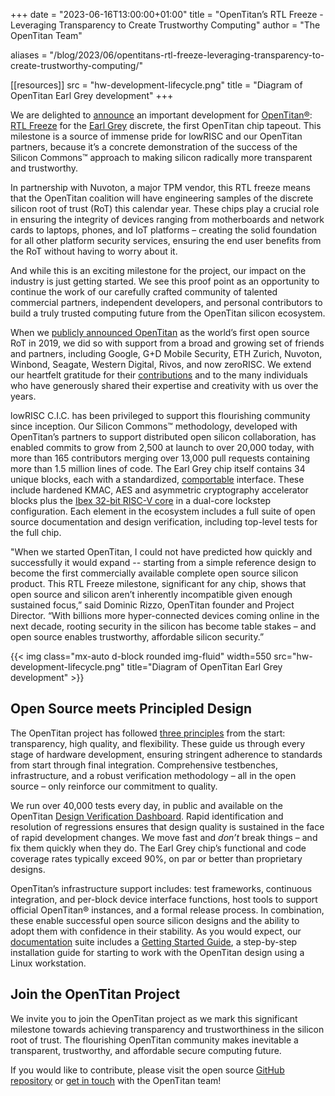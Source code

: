 +++
date = "2023-06-16T13:00:00+01:00"
title = "OpenTitan’s RTL Freeze - Leveraging Transparency to Create Trustworthy Computing"
author = "The OpenTitan Team"

aliases = "/blog/2023/06/opentitans-rtl-freeze-leveraging-transparency-to-create-trustworthy-computing/"

[[resources]]
src = "hw-development-lifecycle.png"
title = "Diagram of OpenTitan Earl Grey development"
+++

We are delighted to [announce](https://opensource.googleblog.com/2023/06/opentitan-rtl-freeze.html.html) an important development for [OpenTitan®](https://opentitan.org): [RTL Freeze](https://github.com/lowRISC/opentitan/releases/tag/Earlgrey-M2.5.1-RC0) for the [Earl Grey](https://opentitan.org/book/hw/top_earlgrey/doc/specification.html) discrete, the first OpenTitan chip tapeout. This milestone is a source of immense pride for lowRISC and our OpenTitan partners, because it’s a concrete demonstration of the success of the Silicon Commons™ approach to making silicon radically more transparent and trustworthy.

In partnership with Nuvoton, a major TPM vendor, this RTL freeze means that the OpenTitan coalition will have engineering samples of the discrete silicon root of trust (RoT) this calendar year. These chips play a crucial role in ensuring the integrity of devices ranging from motherboards and network cards to laptops, phones, and IoT platforms – creating the solid foundation for all other platform security services, ensuring the end user benefits from the RoT without having to worry about it.

And while this is an exciting milestone for the project, our impact on the industry is just getting started. We see this proof point as an opportunity to continue the work of our carefully crafted community of talented commercial partners, independent developers, and personal contributors to build a truly trusted computing future from the OpenTitan silicon ecosystem.

When we [publicly announced OpenTitan](https://lowrisc.org/news/2019/11/announcing-opentitan-the-first-transparent-silicon-root-of-trust/) as the world’s first open source RoT in 2019, we did so with support from a broad and growing set of friends and partners, including Google, G+D Mobile Security, ETH Zurich, Nuvoton, Winbond, Seagate, Western Digital, Rivos, and now zeroRISC. We extend our heartfelt gratitude for their [contributions](https://github.com/lowRISC/opentitan/pulse/monthly) and to the many individuals who have generously shared their expertise and creativity with us over the years.

lowRISC C.I.C. has been privileged to support this flourishing community since inception. Our  Silicon Commons™ methodology, developed with OpenTitan’s partners to support distributed open silicon collaboration, has enabled commits to grow from 2,500 at launch to over 20,000 today, with more than 165 contributors merging over 13,000 pull requests containing more than 1.5 million lines of code. The Earl Grey chip itself contains 34 unique blocks, each with a standardized, [comportable](https://opentitan.org/book/doc/contributing/hw/comportability/index.html) interface. These include hardened KMAC, AES and asymmetric cryptography accelerator blocks plus the [Ibex 32-bit RISC-V core](https://github.com/lowrisc/ibex) in a dual-core lockstep configuration. Each element in the ecosystem includes a full suite of open source documentation and design verification, including top-level tests for the full chip.

"When we started OpenTitan, I could not have predicted how quickly and successfully it would expand -- starting from a simple reference design to become the first commercially available complete open source silicon product. This RTL Freeze milestone, significant for any chip, shows that open source and silicon aren’t inherently incompatible given enough sustained focus,” said Dominic Rizzo, OpenTitan founder and Project Director. “With billions more hyper-connected devices coming online in the next decade, rooting security in the silicon has become table stakes – and open source enables trustworthy, affordable silicon security.”

{{< img class="mx-auto d-block rounded img-fluid" width=550 src="hw-development-lifecycle.png" title="Diagram of OpenTitan Earl Grey development" >}}

## Open Source meets Principled Design

The OpenTitan project has followed [three principles](https://security.googleblog.com/2019/11/opentitan-open-sourcing-transparent.html) from the start: transparency, high quality, and flexibility. These guide us through every stage of hardware development, ensuring stringent adherence to standards from start through final integration. Comprehensive testbenches, infrastructure, and a robust verification methodology – all in the open source – only reinforce our commitment to quality.

We run over 40,000 tests every day, in public and available on the OpenTitan [Design Verification Dashboard](https://opentitan.org/dashboard/index.html). Rapid identification and resolution of regressions ensures that design quality is sustained in the face of rapid development changes. We move fast and *don’t* break things – and fix them quickly when they do. The Earl Grey chip’s functional and code coverage rates typically exceed 90%, on par or better than proprietary designs.

OpenTitan’s infrastructure support includes: test frameworks, continuous integration, and per-block device interface functions, host tools to support official OpenTitan® instances, and a formal release process. In combination, these enable successful open source silicon designs and the ability to adopt them with confidence in their stability. As you would expect, our [documentation](https://opentitan.org/documentation/index.html) suite includes a [Getting Started Guide](https://opentitan.org/guides/getting_started/index.html), a step-by-step installation guide for starting to work with the OpenTitan design using a Linux workstation.

## Join the OpenTitan Project

We invite you to join the OpenTitan project as we mark this significant milestone towards achieving transparency and trustworthiness in the silicon root of trust. The flourishing OpenTitan community makes inevitable a transparent, trustworthy, and affordable secure computing future.

If you would like to contribute, please visit the open source [GitHub repository](https://github.com/lowRISC/opentitan) or [get in touch](mailto:get-involved@opentitan.org) with the OpenTitan team!

